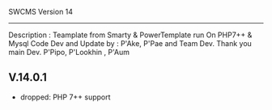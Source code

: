 SWCMS Version 14
****************

Description : Teamplate from Smarty & PowerTemplate run On PHP7++ & Mysql
Code Dev and Update by : P'Ake, P'Pae and Team Dev.
Thank you main Dev.  P'Pipo, P'Lookhin , P'Aum


V.14.0.1
---
- dropped: PHP 7++ support


